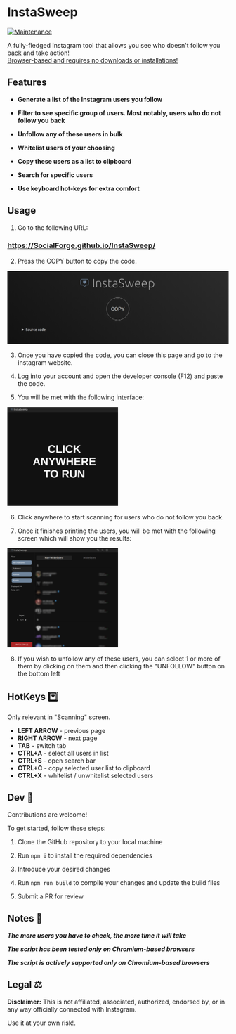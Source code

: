 # InstaSweep

[![Maintenance](https://img.shields.io/maintenance/yes/2023)](https://github.com/SocialForge/InstaSweep)

A fully-fledged Instagram tool that allows you see who doesn't follow you back and take action!  
<u>Browser-based and requires no downloads or installations!</u>

## Features

-   **Generate a list of the Instagram users you follow**

-   **Filter to see specific group of users. Most notably, users who do not follow you back**

-   **Unfollow any of these users in bulk**

-   **Whitelist users of your choosing**

-   **Copy these users as a list to clipboard**

-   **Search for specific users**

-   **Use keyboard hot-keys for extra comfort**

## Usage

1.  Go to the following URL:

### https://SocialForge.github.io/InstaSweep/

2. Press the COPY button to copy the code.

 <img src="./assets/README.md/site.png" alt="Site" />

3. Once you have copied the code, you can close this page and go to the instagram website.

4. Log into your account and open the developer console (F12) and paste the code.

5. You will be met with the following interface:

 <img src="./assets/README.md/app_initial.png" alt="Initial screen" width="50%" />

6. Click anywhere to start scanning for users who do not follow you back.

7. Once it finishes printing the users, you will be met with the following screen which will show you the results:

 <img src="./assets/README.md/app_results.png" alt="Results screen" width="50%" />

8. If you wish to unfollow any of these users, you can select 1 or more of them by clicking on them and then clicking the "UNFOLLOW" button on the bottom left

## HotKeys \*️⃣

Only relevant in "Scanning" screen.

-   **LEFT ARROW** - previous page
-   **RIGHT ARROW** - next page
-   **TAB** - switch tab
-   **CTRL+A** - select all users in list
-   **CTRL+S** - open search bar
-   **CTRL+C** - copy selected user list to clipboard
-   **CTRL+X** - whitelist / unwhitelist selected users

## Dev 🔧

Contributions are welcome!

To get started, follow these steps:

1. Clone the GitHub repository to your local machine

2. Run `npm i` to install the required dependencies

3. Introduce your desired changes

4. Run `npm run build` to compile your changes and update the build files

5. Submit a PR for review

## Notes 📔

**_The more users you have to check, the more time it will take_**

**_The script has been tested only on Chromium-based browsers_**

**_The script is actively supported only on Chromium-based browsers_**

## Legal ⚖️

**Disclaimer:** This is not affiliated, associated, authorized, endorsed by, or in any way officially connected with Instagram.

Use it at your own risk!.
